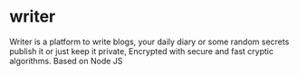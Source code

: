 # writer
Writer is a platform to write blogs, your daily diary or some random secrets publish it or just keep it private, Encrypted with secure and fast cryptic algorithms. Based on Node JS

